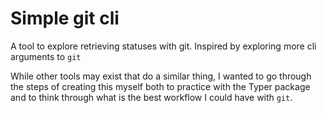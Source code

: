 # Simple git cli

A tool to explore retrieving statuses with git. Inspired by exploring more cli arguments to `git`

While other tools may exist that do a similar thing, I wanted to go through the steps of creating this myself 
both to practice with the Typer package and to think through what is the best workflow I could have with `git`.

